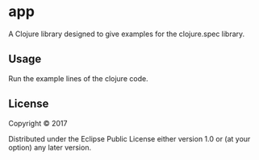 # app

A Clojure library designed to give examples for the clojure.spec library.

## Usage

Run the example lines of the clojure code.

## License

Copyright © 2017

Distributed under the Eclipse Public License either version 1.0 or (at
your option) any later version.
